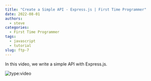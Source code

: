 ```yaml
---
title: "Create a Simple API - Express.js | First Time Programmer"
date: 2022-08-01
authors:
  - steve
categories:
  - First Time Programmer
tags:
  - javascript
  - tutorial
slug: ftp-7
---
```


In this video, we write a simple API with Express.js.

<!-- more -->

![type:video](https://www.youtube.com/embed/iG0Mql7UYA0)
